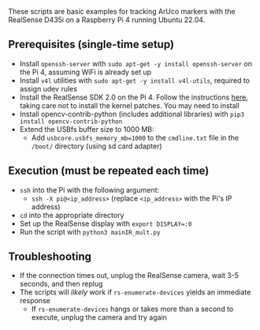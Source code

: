 These scripts are basic examples for tracking ArUco markers with the RealSense D435i on a Raspberry Pi 4 running Ubuntu 22.04.

## Prerequisites (single-time setup)
- Install `openssh-server` with `sudo apt-get -y install openssh-server` on the Pi 4, assuming WiFi is already set up
- Install `v4l` utilities with `sudo apt-get -y install v4l-utils`, required to assign udev rules
- Install the RealSense SDK 2.0 on the Pi 4. Follow the instructions [here](https://github.com/IntelRealSense/librealsense/blob/master/doc/installation.md), taking care not to install the kernel patches. You may need to install 
- Install opencv-contrib-python (includes additional libraries) with `pip3 install opencv-contrib-python`
- Extend the USBfs buffer size to 1000 MB:
    - Add `usbcore.usbfs_memory_mb=1000` to the `cmdline.txt` file in the `/boot/` directory (using sd card adapter)

## Execution (must be repeated each time)
- `ssh` into the Pi with the following argument:
    - `ssh -X pi@<ip_address>` (replace `<ip_address>` with the Pi's IP address)
- `cd` into the appropriate directory
- Set up the RealSense display with `export DISPLAY=:0`
- Run the script with `python3 mainIR_mult.py`

## Troubleshooting
- If the connection times out, unplug the RealSense camera, wait 3-5 seconds, and then replug
- The scripts will *likely* work if `rs-enumerate-devices` yields an immediate response
    - If `rs-enumerate-devices` hangs or takes more than a second to execute, unplug the camera and try again